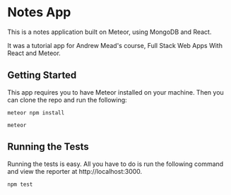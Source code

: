 # Notes App

This is a notes application built on Meteor, using MongoDB and React.

It was a tutorial app for Andrew Mead's course, Full Stack Web Apps With React
and Meteor.

## Getting Started

This app requires you to have Meteor installed on your machine. Then you can
clone the repo and run the following:

`meteor npm install`

`meteor`

## Running the Tests

Running the tests is easy. All you have to do is run the following command and
view the reporter at http://localhost:3000.

`npm test`
